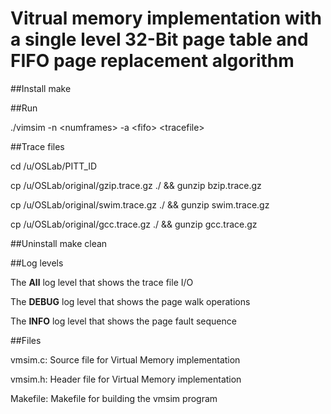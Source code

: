 # Vitrual memory implementation with a single level 32-Bit page table and FIFO page replacement algorithm

##Install
make

##Run
<p>./vimsim -n &lt;numframes&gt; -a &lt;fifo&gt; &lt;tracefile&gt; </p>

##Trace files
<p>cd /u/OSLab/PITT_ID</p>
<p>cp /u/OSLab/original/gzip.trace.gz ./ && gunzip bzip.trace.gz</p>
<p>cp /u/OSLab/original/swim.trace.gz  ./ && gunzip swim.trace.gz</p>
<p>cp /u/OSLab/original/gcc.trace.gz  ./ && gunzip gcc.trace.gz</p>

##Uninstall
make clean

##Log levels
<p>The <b>All</b> log level that shows the trace file I/O</p>
<p>The <b>DEBUG</b> log level that shows the page walk operations</p>
<p>The <b>INFO</b> log level that shows the page fault sequence</p>

##Files
<p>vmsim.c: Source file for Virtual Memory implementation</p>
<p>vmsim.h: Header file for Virtual Memory implementation</p>
<p>Makefile: Makefile for building the vmsim program</p>
